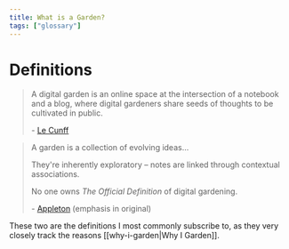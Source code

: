 ```yaml
---
title: What is a Garden?
tags: ["glossary"]
---
```

# Definitions
> A digital garden is an online space at the intersection of a notebook and a blog, where digital gardeners share seeds of thoughts to be cultivated in public.
> 
> \- [Le Cunff](https://nesslabs.com/digital-garden-set-up)

> A garden is a collection of evolving ideas...
> 
>They're inherently exploratory – notes are linked through contextual associations.
>
>No one owns *The Official Definition* of digital gardening.
>
> \- [Appleton](https://maggieappleton.com/garden-history) (emphasis in original)

These two are the definitions I most commonly subscribe to, as they very closely track the reasons [[why-i-garden|Why I Garden]]. 